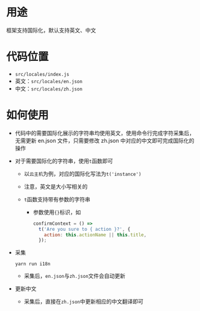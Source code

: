 # 用途

框架支持国际化，默认支持英文、中文

# 代码位置

- `src/locales/index.js`
- 英文：`src/locales/en.json`
- 中文：`src/locales/zh.json`

# 如何使用

- 代码中的需要国际化展示的字符串均使用英文，使用命令行完成字符采集后，无需更新 en.json 文件，只需要修改 zh.json 中对应的中文即可完成国际化的操作
- 对于需要国际化的字符串，使用`t`函数即可

  - 以`云主机`为例，对应的国际化写法为`t('instance')`
  - 注意，英文是大小写相关的
  - `t`函数支持带有参数的字符串

    - 参数使用`{}`标识，如

      ```javascript
      confirmContext = () =>
        t('Are you sure to { action }?', {
          action: this.actionName || this.title,
        });
      ```

- 采集

  ```shell
  yarn run i18n
  ```

  - 采集后，`en.json`与`zh.json`文件会自动更新

- 更新中文
  - 采集后，直接在`zh.json`中更新相应的中文翻译即可
